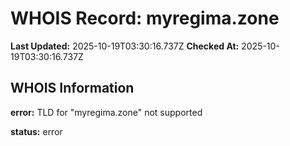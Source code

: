 # WHOIS Record: myregima.zone

**Last Updated:** 2025-10-19T03:30:16.737Z
**Checked At:** 2025-10-19T03:30:16.737Z

## WHOIS Information

**error:** TLD for "myregima.zone" not supported

**status:** error

